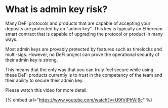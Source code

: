 # What is admin key risk?

Many DeFi protocols and products that are capable of accepting your deposits are protected by an "admin key". This key is typically an Ethereum smart contract that is capable of upgrading the protocol or product in many ways.

Most admin keys are provably protected by features such as timelocks and multi-sigs. However, no DeFi project can prove the operational security of their admin key is strong.

This means that the only way that you can truly feel secure while using these DeFi products currently is to _trust_ in the competency of the team and their ability to secure their admin key. 

Please watch this video for more detail:

{% embed url="https://www.youtube.com/watch?v=U9fVIPhWj6c" %}



